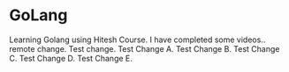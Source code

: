 # GoLang
Learning Golang using Hitesh Course. I have completed some videos.. 
remote change.
Test change.
Test Change A.
Test Change B.
Test Change C.
Test Change D.
Test Change E.